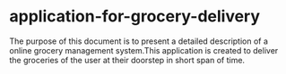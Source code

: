 # application-for-grocery-delivery
The purpose of this document is to present a detailed description of a online grocery management system.This application is created to deliver the groceries of the user at their doorstep in short span of time.
